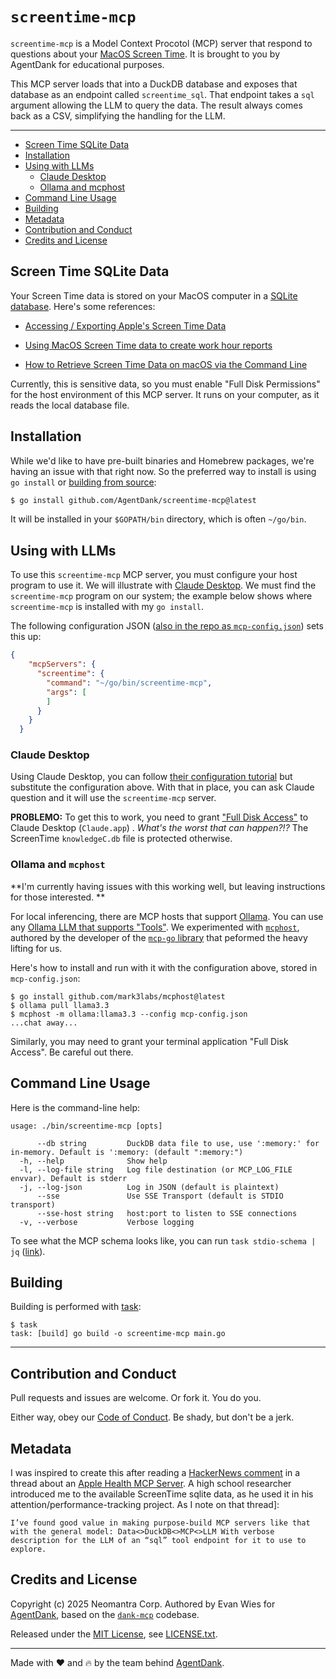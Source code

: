 # `screentime-mcp`

`screentime-mcp` is a Model Context Procotol (MCP) server that respond to questions about your [MacOS Screen Time](https://support.apple.com/guide/macbook-air/screen-time-apd35460a9f3/mac).  It is brought to you by AgentDank for educational purposes.

This MCP server loads that into a DuckDB database and exposes that database as an endpoint called `screentime_sql`.  That endpoint takes a `sql` argument allowing the LLM to query the data. The result always comes back as a CSV, simplifying the handling for the LLM.

----

  * [Screen Time SQLite Data](#screen-time-sqlite-data)
  * [Installation](#installation)
  * [Using with LLMs](#usage)
    * [Claude Desktop](#claude-desktop)
    * [Ollama and mcphost](#ollama-and-mcphost)
  * [Command Line Usage](#command-line-usage)
  * [Building](#building)
  * [Metadata](#metadata)
  * [Contribution and Conduct](#contribution-and-conduct)
  * [Credits and License](#credits-and-license)

## Screen Time SQLite Data

Your Screen Time data is stored on your MacOS computer in a [SQLite database](https://www.sqlite.org/).  Here's some references:

 * [Accessing / Exporting Apple's Screen Time Data](https://gist.github.com/0xdevalias/38cfc92278f85ae89a46f0c156208fd5)

 * [Using MacOS Screen Time data to create work hour reports](https://flaky.build/using-macos-screen-time-data-to-create-work-hour-reports)

 * [How to Retrieve Screen Time Data on macOS via the Command Line](https://medium.com/@carmenliu0208/how-to-retrieve-screen-time-data-on-macos-via-the-command-line-66e269278ba5)


Currently, this is sensitive data, so you must enable "Full Disk Permissions" for the host environment of this MCP server.   It runs on your computer, as it reads the local database file.

## Installation

While we'd like to have pre-built binaries and Homebrew packages, we're having an issue with that right now.  So the preferred way to install is using `go install` or [building from source](#building):

```sh
$ go install github.com/AgentDank/screentime-mcp@latest
```

It will be installed in your `$GOPATH/bin` directory, which is often `~/go/bin`.


## Using with LLMs

To use this `screentime-mcp` MCP server, you must configure your host program to use it.  We will illustrate with [Claude Desktop](https://claude.ai/download).  We must find the `screentime-mcp` program on our system; the example below shows where `screentime-mcp` is installed with my `go install`.

The following configuration JSON ([also in the repo as `mcp-config.json`](./mcp-config.json)) sets this up:

```json
{
    "mcpServers": {
      "screentime": {
        "command": "~/go/bin/screentime-mcp",
        "args": [
        ]
      }
    }
  }
```

### Claude Desktop

Using Claude Desktop, you can follow [their configuration tutorial](https://modelcontextprotocol.io/quickstart/user) but substitute the configuration above.  With that in place, you can ask Claude question and it will use the `screentime-mcp` server.  

**PROBLEMO:** To get this to work, you need to grant ["Full Disk Access"](https://support.apple.com/guide/security/controlling-app-access-to-files-secddd1d86a6/web) to Claude Desktop (`Claude.app`) .  *What's the worst that can happen?!?*   The ScreenTime `knowledgeC.db` file is protected otherwise.

### Ollama and `mcphost`

**I'm currently having issues with this working well, but leaving instructions for those interested. **

For local inferencing, there are MCP hosts that support [Ollama](https://ollama.com/download).  You can use any [Ollama LLM that supports "Tools"](https://ollama.com/search?c=tools).  We experimented with [`mcphost`](https://github.com/mark3labs/mcphost), authored by the developer of the [`mcp-go` library](https://github.com/mark3labs/mcp-go) that peformed the heavy lifting for us.

Here's how to install and run with it with the configuration above, stored in `mcp-config.json`:

```
$ go install github.com/mark3labs/mcphost@latest
$ ollama pull llama3.3
$ mcphost -m ollama:llama3.3 --config mcp-config.json
...chat away...
```

Similarly, you may need to grant your terminal application "Full Disk Access".  Be careful out there.

## Command Line Usage

Here is the command-line help:

```
usage: ./bin/screentime-mcp [opts]

      --db string         DuckDB data file to use, use ':memory:' for in-memory. Default is ':memory: (default ":memory:")
  -h, --help              Show help
  -l, --log-file string   Log file destination (or MCP_LOG_FILE envvar). Default is stderr
  -j, --log-json          Log in JSON (default is plaintext)
      --sse               Use SSE Transport (default is STDIO transport)
      --sse-host string   host:port to listen to SSE connections
  -v, --verbose           Verbose logging
```

To see what the MCP schema looks like, you can run `task stdio-schema | jq` ([link](./Taskfile.yml#L45)).

## Building

Building is performed with [task](https://taskfile.dev/):

```
$ task
task: [build] go build -o screentime-mcp main.go
```
----

## Contribution and Conduct

Pull requests and issues are welcome.  Or fork it.  You do you.

Either way, obey our [Code of Conduct](./CODE_OF_CONDUCT.md).  Be shady, but don't be a jerk.

## Metadata

I was inspired to create this after reading a [HackerNews comment](https://news.ycombinator.com/item?id=44684966) in a thread about an [Apple Health MCP Server](https://github.com/neiltron/apple-health-mcp).   A high school researcher introduced me to the available ScreenTime sqlite data, as he used it in his attention/performance-tracking project.   As I note on that thread]:
```
I’ve found good value in making purpose-build MCP servers like that with the general model: Data<>DuckDB<>MCP<>LLM With verbose description for the LLM of an “sql” tool endpoint for it to use to explore.
```

## Credits and License


Copyright (c) 2025 Neomantra Corp.  Authored by Evan Wies for [AgentDank](https://github.com/AgentDank), based on the [`dank-mcp`](https://github.com/agentdank/dank-mcp) codebase.

Released under the [MIT License](https://en.wikipedia.org/wiki/MIT_License), see [LICENSE.txt](./LICENSE.txt).

----
Made with :heart: and :fire: by the team behind [AgentDank](https://github.com/AgentDank).
